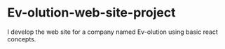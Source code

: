 # Ev-olution-web-site-project
I develop the web site for a company named Ev-olution using basic react concepts.
